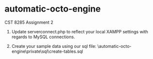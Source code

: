 # automatic-octo-engine
CST 8285 Assignment 2


1) Update serverconnect.php to reflect your local XAMPP settings with regards to MySQL connections.

2) Create your sample data using our sql file:
\automatic-octo-engine\private\sql\create-tables.sql